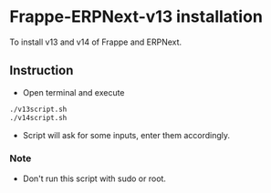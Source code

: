 # Frappe-ERPNext-v13 installation
To install v13 and v14 of Frappe and ERPNext.
  
## Instruction
-  Open terminal and execute
  ```bash
  ./v13script.sh
  ./v14script.sh
  ```
- Script will ask for some inputs, enter them accordingly.
  
  
### Note
- Don't run this script with sudo or root.
